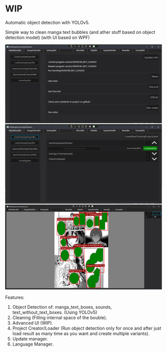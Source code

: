 # WIP

Automatic object detection with YOLOv5.

Simple way to clean manga text bubbles (and ather stuff based on object detection model) (with UI based on WPF)

![1](Images/1.png)
![2](Images/2.png)
![3](Images/3.png)

Features:

1. Object Detection of: manga_text_boxes, sounds, text_without_text_boxes. (Using YOLOv5)
2. Cleaning (Filling internal space of the bouble).
3. Advanced UI (WIP).
4. Project Creator/Loader (Run object detection only for once and after just load result as many time as you want and create multiple variants).
5. Update manager.
6. Language Manager.
